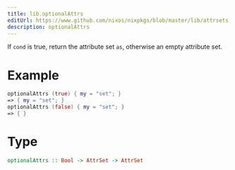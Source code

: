 ```yaml
---
title: lib.optionalAttrs
editUrl: https://www.github.com/nixos/nixpkgs/blob/master/lib/attrsets.nix#L854C5
description: optionalAttrs
---
```


If `cond` is true, return the attribute set `as`,
otherwise an empty attribute set.

# Example

```nix
optionalAttrs (true) { my = "set"; }
=> { my = "set"; }
optionalAttrs (false) { my = "set"; }
=> { }
```

# Type

```haskell
optionalAttrs :: Bool -> AttrSet -> AttrSet
```
